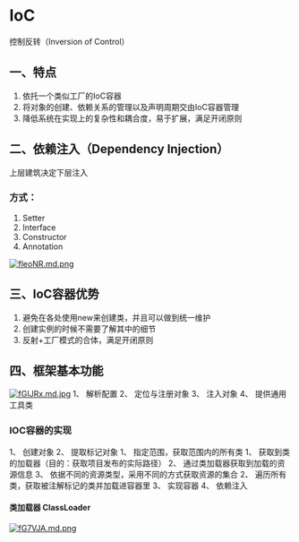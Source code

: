 # IoC

控制反转（Inversion of Control）
## 一、特点
1. 依托一个类似工厂的IoC容器
2. 将对象的创建、依赖关系的管理以及声明周期交由IoC容器管理
3. 降低系统在实现上的复杂性和耦合度，易于扩展，满足开闭原则

## 二、依赖注入（Dependency Injection）
上层建筑决定下层注入

### 方式：
1. Setter
2. Interface
3. Constructor
4. Annotation

[![fleoNR.md.png](https://z3.ax1x.com/2021/08/08/fleoNR.md.png)](https://imgtu.com/i/fleoNR)

## 三、IoC容器优势
1. 避免在各处使用new来创建类，并且可以做到统一维护
2. 创建实例的时候不需要了解其中的细节
3. 反射+工厂模式的合体，满足开闭原则

## 四、框架基本功能
[![fGIJRx.md.jpg](https://z3.ax1x.com/2021/08/10/fGIJRx.md.jpg)](https://imgtu.com/i/fGIJRx)
1、 解析配置
2、 定位与注册对象
3、 注入对象
4、 提供通用工具类

### IOC容器的实现
1、 创建对象
2、 提取标记对象
    1、 指定范围，获取范围内的所有类
        1、 获取到类的加载器（目的：获取项目发布的实际路径）
        2、 通过类加载器获取到加载的资源信息
        3、 依据不同的资源类型，采用不同的方式获取资源的集合
    2、 遍历所有类，获取被注解标记的类并加载进容器里
3、 实现容器
4、 依赖注入

#### 类加载器 ClassLoader
[![fG7VJA.md.png](https://z3.ax1x.com/2021/08/10/fG7VJA.md.png)](https://imgtu.com/i/fG7VJA)

<ad/>
<comment/>
